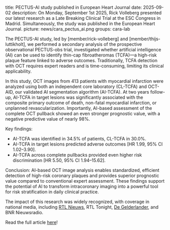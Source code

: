 title: PECTUS-AI study published in European Heart Journal
date: 2025-09-02
description: On Monday, September 1st 2025, Rick Volleberg presented our latest research as a Late Breaking Clinical Trial at the ESC Congress in Madrid. Simultaneously, the study was published in the European Heart Journal.
picture: news/cara_pectus_ai.png 
groups: cara-lab

The PECTUS-AI study, led by [member/rick-volleberg] and [member/thijs-luttikholt], we performed a secondary analysis of the prospective observational PECTUS-obs trial, investigated whether artificial intelligence (AI) can be used to identify thin-cap fibroatheromas (TCFA)—a high-risk plaque feature linked to adverse outcomes. Traditionally, TCFA detection with OCT requires expert readers and is time-consuming, limiting its clinical applicability.

In this study, OCT images from 413 patients with myocardial infarction were analyzed using both an independent core laboratory (CL-TCFA) and OCT-AID, our validated AI segmentation algorithm (AI-TCFA). At two years follow-up, AI-TCFA in target lesions was significantly associated with the composite primary outcome of death, non-fatal myocardial infarction, or unplanned revascularization. Importantly, AI-based assessment of the complete OCT pullback showed an even stronger prognostic value, with a negative predictive value of nearly 98%.

Key findings:
- AI-TCFA was identified in 34.5% of patients, CL-TCFA in 30.0%.
- AI-TCFA in target lesions predicted adverse outcomes [HR 1.99, 95% CI 1.02–3.90].
- AI-TCFA across complete pullbacks provided even higher risk discrimination [HR 5.50, 95% CI 1.94–15.62].

Conclusion:
AI-based OCT image analysis enables standardized, efficient detection of high-risk coronary plaques and provides superior prognostic value compared to conventional expert assessment. These findings support the potential of AI to transform intracoronary imaging into a powerful tool for risk stratification in daily clinical practice.

The impact of this research was widely recognized, with coverage in national media, including [RTL Nieuws](https://www.rtl.nl/nieuws/uitzendingen/video/c0722db5-af66-4318-811f-033e6bd78a5e/rtl-nieuws-1930-uur), RTL Tonight, [De Gelderlander](https://www.gelderlander.nl/gezond/dit-redt-levens-of-iemand-opnieuw-hartinfarct-krijgt-is-vanaf-nu-te-voorspellen~a46520ff/), and BNR Nieuwsradio.

Read the full article [here](https://academic.oup.com/eurheartj/advance-article/doi/10.1093/eurheartj/ehaf595/8244402)!
